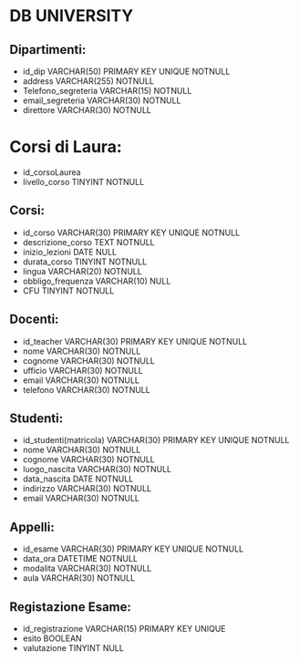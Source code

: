 # DB UNIVERSITY

## Dipartimenti:
- id_dip                    VARCHAR(50)  PRIMARY KEY UNIQUE  NOTNULL
- address                   VARCHAR(255)    NOTNULL     
- Telefono_segreteria       VARCHAR(15) NOTNULL        
- email_segreteria          VARCHAR(30) NOTNULL
- direttore                 VARCHAR(30) NOTNULL 

# Corsi di Laura:
- id_corsoLaurea
- livello_corso             TINYINT NOTNULL <!-- PRIMO LIVELLO = 1 -SECONDO LV = 2 - MASTER = 3 etc -->
## Corsi:
- id_corso                  VARCHAR(30) PRIMARY KEY UNIQUE NOTNULL 
- descrizione_corso         TEXT NOTNULL
- inizio_lezioni            DATE NULL
- durata_corso              TINYINT NOTNULL
- lingua                    VARCHAR(20) NOTNULL
- obbligo_frequenza         VARCHAR(10) NULL <!-- YES/NO -->
- CFU                       TINYINT NOTNULL
## Docenti:
- id_teacher                VARCHAR(30) PRIMARY KEY UNIQUE NOTNULL
- nome                      VARCHAR(30)     NOTNULL
- cognome                   VARCHAR(30)     NOTNULL
- ufficio                   VARCHAR(30)     NOTNULL
- email                     VARCHAR(30)     NOTNULL
- telefono                  VARCHAR(30)     NOTNULL

## Studenti:
- id_studenti(matricola)    VARCHAR(30) PRIMARY KEY UNIQUE NOTNULL
- nome                      VARCHAR(30)     NOTNULL
- cognome                   VARCHAR(30)     NOTNULL
- luogo_nascita             VARCHAR(30)     NOTNULL
- data_nascita              DATE            NOTNULL
- indirizzo                 VARCHAR(30)     NOTNULL
- email                     VARCHAR(30)     NOTNULL

## Appelli:

- id_esame                  VARCHAR(30) PRIMARY KEY UNIQUE NOTNULL
- data_ora                  DATETIME NOTNULL
- modalita                  VARCHAR(30) NOTNULL
- aula                      VARCHAR(30) NOTNULL

## Registazione Esame:

- id_registrazione          VARCHAR(15) PRIMARY KEY UNIQUE
- esito                     BOOLEAN
- valutazione               TINYINT NULL